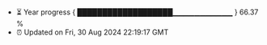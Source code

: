 - ⏳ Year progress { ███████████████████▁▁▁▁▁▁▁▁▁▁▁ } 66.37 %
- ⏰ Updated on Fri, 30 Aug 2024 22:19:17 GMT

